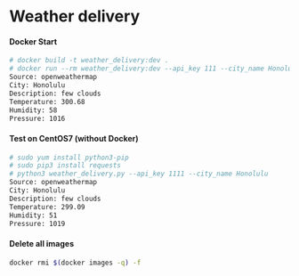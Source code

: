 # Weather delivery

#### Docker Start
```bash
# docker build -t weather_delivery:dev .
# docker run --rm weather_delivery:dev --api_key 111 --city_name Honolulu
Source: openweathermap
City: Honolulu
Description: few clouds
Temperature: 300.68
Humidity: 58
Pressure: 1016
```
#### Test on CentOS7 (without Docker)
```bash
# sudo yum install python3-pip
# sudo pip3 install requests
# python3 weather_delivery.py --api_key 1111 --city_name Honolulu
Source: openweathermap
City: Honolulu
Description: few clouds
Temperature: 299.09
Humidity: 51
Pressure: 1019
```
#### Delete all images
```bash
docker rmi $(docker images -q) -f
```
